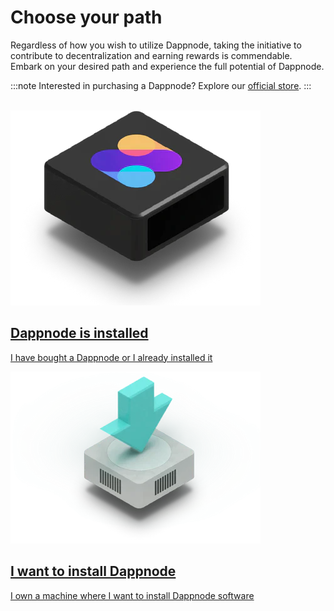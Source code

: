 # Choose your path

Regardless of how you wish to utilize Dappnode, taking the initiative to contribute to decentralization and earning rewards is commendable. Embark on your desired path and experience the full potential of Dappnode.

:::note
Interested in purchasing a Dappnode? Explore our <a href="https://dappnode.io">official store</a>.
:::

<br />

<div className="card-container">
  <a href="/docs/user/getting-started/connect-dappnode-to-the-router" className="card">
    <img src="../../../static/img/dappnode_box.png" alt="Dappnode Box" className="dappnode-box"/>
    <h2>Dappnode is installed</h2>
    <p>I have bought a Dappnode or I already installed it</p>
  </a>

  <a href="/docs/user/install/iso" className="card">
    <img src="../../../static/img/install_dappnode.png" alt="Install Dappnode" />
    <h2>I want to install Dappnode</h2>
    <p>I own a machine where I want to install Dappnode software</p>
  </a>
</div>
